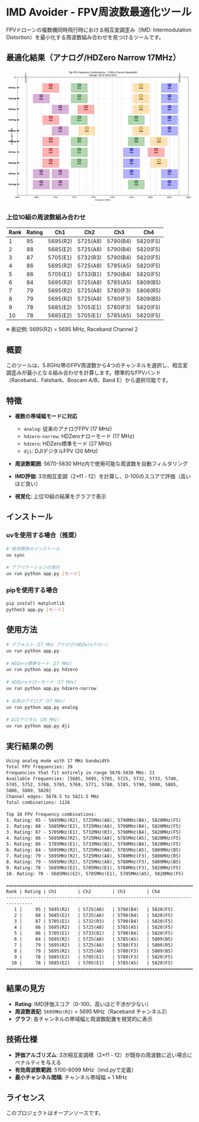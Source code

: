 # IMD Avoider - FPV周波数最適化ツール

FPVドローンの複数機同時飛行時における相互変調歪み（IMD: Intermodulation Distortion）を最小化する周波数組み合わせを見つけるツールです。

## 最適化結果（アナログ/HDZero Narrow 17MHz）

![FPV周波数組み合わせ結果](fpv_4ch_202507.png)

### 上位10組の周波数組み合わせ

| Rank | Rating | Ch1 | Ch2 | Ch3 | Ch4 |
|------|--------|-----|-----|-----|-----|
| 1 | 95 | 5695(R2) | 5725(A8) | 5790(B4) | 5820(F5) |
| 2 | 88 | 5685(E2) | 5725(A8) | 5790(B4) | 5820(F5) |
| 3 | 87 | 5705(E1) | 5732(R3) | 5790(B4) | 5820(F5) |
| 4 | 86 | 5695(R2) | 5725(A8) | 5785(A5) | 5820(F5) |
| 5 | 86 | 5705(E1) | 5733(B1) | 5790(B4) | 5820(F5) |
| 6 | 84 | 5695(R2) | 5725(A8) | 5785(A5) | 5809(B5) |
| 7 | 79 | 5695(R2) | 5725(A8) | 5780(F3) | 5806(R5) |
| 8 | 79 | 5695(R2) | 5725(A8) | 5780(F3) | 5809(B5) |
| 9 | 78 | 5685(E2) | 5705(E1) | 5780(F3) | 5820(F5) |
| 10 | 78 | 5685(E2) | 5705(E1) | 5785(A5) | 5820(F5) |

※ 表記例: 5695(R2) = 5695 MHz, Raceband Channel 2

## 概要

このツールは、5.8GHz帯のFPV周波数から4つのチャンネルを選択し、相互変調歪みが最小となる組み合わせを計算します。標準的なFPVバンド（Raceband、Fatshark、Boscam A/B、Band E）から選択可能です。

## 特徴

- **複数の帯域幅モードに対応**
  - `analog`: 従来のアナログFPV (17 MHz)
  - `hdzero-narrow`: HDZeroナローモード (17 MHz)
  - `hdzero`: HDZero標準モード (27 MHz)
  - `dji`: DJIデジタルFPV (20 MHz)

- **周波数範囲**: 5670-5830 MHz内で使用可能な周波数を自動フィルタリング
- **IMD評価**: 3次相互変調（2×f1 - f2）を計算し、0-100のスコアで評価（高いほど良い）
- **視覚化**: 上位10組の結果をグラフで表示

## インストール

### uvを使用する場合（推奨）
```bash
# 依存関係のインストール
uv sync

# アプリケーションの実行
uv run python app.py [モード]
```

### pipを使用する場合
```bash
pip install matplotlib
python3 app.py [モード]
```

## 使用方法

```bash
# デフォルト（17 MHz アナログ/HDZeroナロー）
uv run python app.py

# HDZero標準モード（27 MHz）
uv run python app.py hdzero

# HDZeroナローモード（17 MHz）
uv run python app.py hdzero-narrow

# 従来のアナログ（17 MHz）
uv run python app.py analog

# DJIデジタル（20 MHz）
uv run python app.py dji
```

## 実行結果の例

```
Using analog mode with 17 MHz bandwidth
Total FPV frequencies: 39
Frequencies that fit entirely in range 5670-5830 MHz: 21
Available frequencies: [5685, 5695, 5705, 5725, 5732, 5733, 5740, 5745, 5752, 5760, 5765, 5769, 5771, 5780, 5785, 5790, 5800, 5805, 5806, 5809, 5820]
Channel edges: 5678.5 to 5821.5 MHz
Total combinations: 1126

Top 10 FPV frequency combinations:
1. Rating: 95 - 5695MHz(R2), 5725MHz(A8), 5790MHz(B4), 5820MHz(F5)
2. Rating: 88 - 5685MHz(E2), 5725MHz(A8), 5790MHz(B4), 5820MHz(F5)
3. Rating: 87 - 5705MHz(E1), 5732MHz(R3), 5790MHz(B4), 5820MHz(F5)
4. Rating: 86 - 5695MHz(R2), 5725MHz(A8), 5785MHz(A5), 5820MHz(F5)
5. Rating: 86 - 5705MHz(E1), 5733MHz(B1), 5790MHz(B4), 5820MHz(F5)
6. Rating: 84 - 5695MHz(R2), 5725MHz(A8), 5785MHz(A5), 5809MHz(B5)
7. Rating: 79 - 5695MHz(R2), 5725MHz(A8), 5780MHz(F3), 5806MHz(R5)
8. Rating: 79 - 5695MHz(R2), 5725MHz(A8), 5780MHz(F3), 5809MHz(B5)
9. Rating: 78 - 5685MHz(E2), 5705MHz(E1), 5780MHz(F3), 5820MHz(F5)
10. Rating: 78 - 5685MHz(E2), 5705MHz(E1), 5785MHz(A5), 5820MHz(F5)

================================================================================
Rank | Rating | Ch1        | Ch2        | Ch3        | Ch4        
--------------------------------------------------------------------------------
   1 |     95 | 5695(R2)   | 5725(A8)   | 5790(B4)   | 5820(F5)  
   2 |     88 | 5685(E2)   | 5725(A8)   | 5790(B4)   | 5820(F5)  
   3 |     87 | 5705(E1)   | 5732(R3)   | 5790(B4)   | 5820(F5)  
   4 |     86 | 5695(R2)   | 5725(A8)   | 5785(A5)   | 5820(F5)  
   5 |     86 | 5705(E1)   | 5733(B1)   | 5790(B4)   | 5820(F5)  
   6 |     84 | 5695(R2)   | 5725(A8)   | 5785(A5)   | 5809(B5)  
   7 |     79 | 5695(R2)   | 5725(A8)   | 5780(F3)   | 5806(R5)  
   8 |     79 | 5695(R2)   | 5725(A8)   | 5780(F3)   | 5809(B5)  
   9 |     78 | 5685(E2)   | 5705(E1)   | 5780(F3)   | 5820(F5)  
  10 |     78 | 5685(E2)   | 5705(E1)   | 5785(A5)   | 5820(F5)  
================================================================================
```

## 結果の見方

- **Rating**: IMD評価スコア（0-100、高いほど干渉が少ない）
- **周波数表記**: `5695MHz(R2)` = 5695 MHz（Raceband チャンネル2）
- **グラフ**: 各チャンネルの帯域幅と周波数配置を視覚的に表示

## 技術仕様

- **評価アルゴリズム**: 3次相互変調積（2×f1 - f2）が既存の周波数に近い場合にペナルティを与える
- **有効周波数範囲**: 5100-6099 MHz（imd.pyで定義）
- **最小チャンネル間隔**: チャンネル帯域幅 + 1 MHz

## ライセンス

このプロジェクトはオープンソースです。